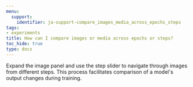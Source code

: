```yaml
---
menu:
  support:
    identifier: ja-support-compare_images_media_across_epochs_steps
tags:
- experiments
title: How can I compare images or media across epochs or steps?
toc_hide: true
type: docs
---
```


Expand the image panel and use the step slider to navigate through images from different steps. This process facilitates comparison of a model's output changes during training.